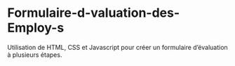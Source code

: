 # Formulaire-d-valuation-des-Employ-s
Utilisation de HTML, CSS et Javascript pour créer un formulaire d’évaluation à plusieurs étapes.
